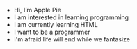 - Hi, I’m Apple Pie
- I am interested in learning programming
- I am currently learning HTML
- I want to be a programmer
- I'm afraid life will end while we fantasize
